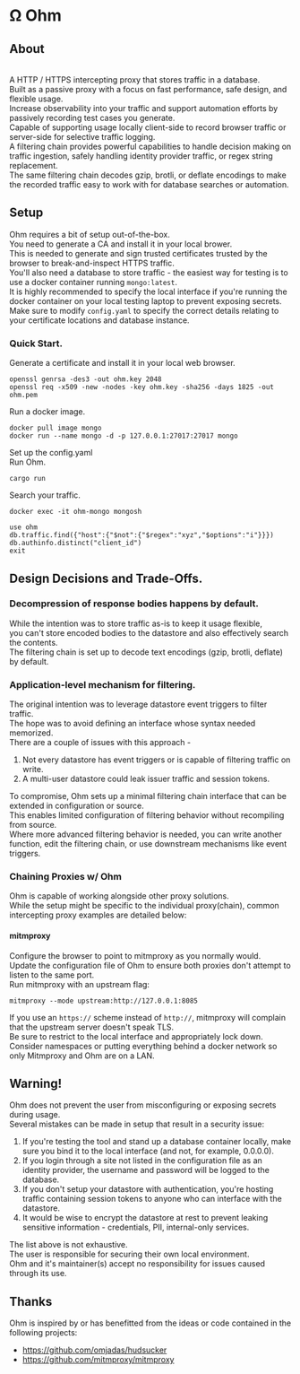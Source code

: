 # Ω Ohm
## About
\
A HTTP / HTTPS intercepting proxy that stores traffic in a database.\
Built as a passive proxy with a focus on fast performance, safe design, and flexible usage.\
Increase observability into your traffic and support automation efforts by passively recording test cases you generate.\
Capable of supporting usage locally client-side to record browser traffic or server-side for selective traffic logging.\
A filtering chain provides powerful capabilities to handle decision making on traffic ingestion, safely handling identity provider traffic, or regex string replacement.\
The same filtering chain decodes gzip, brotli, or deflate encodings to make the recorded traffic easy to work with for database searches or automation.

## Setup

Ohm requires a bit of setup out-of-the-box.\
        You need to generate a CA and install it in your local brower.\
        This is needed to generate and sign trusted certificates trusted by the browser to break-and-inspect HTTPS traffic.\
        You'll also need a database to store traffic - the easiest way for testing is to use a docker container running `mongo:latest`.\
        It is highly recommended to specify the local interface if you're running the docker container on your local testing laptop to prevent exposing secrets.\
        Make sure to modify `config.yaml` to specify the correct details relating to your certificate locations and database instance.

### Quick Start.

Generate a certificate and install it in your local web browser.

```
openssl genrsa -des3 -out ohm.key 2048
openssl req -x509 -new -nodes -key ohm.key -sha256 -days 1825 -out ohm.pem

```

Run a docker image.

```
docker pull image mongo
docker run --name mongo -d -p 127.0.0.1:27017:27017 mongo
```

Set up the config.yaml \
Run Ohm.

```
cargo run
```

Search your traffic.

```
docker exec -it ohm-mongo mongosh

use ohm
db.traffic.find({"host":{"$not":{"$regex":"xyz","$options":"i"}}})
db.authinfo.distinct("client_id")
exit
```
## Design Decisions and Trade-Offs.

### Decompression of response bodies happens by default.
While the intention was to store traffic as-is to keep it usage flexible,\
you can't store encoded bodies to the datastore and also effectively search the contents.\
The filtering chain is set up to decode text encodings (gzip, brotli, deflate) by default.

### Application-level mechanism for filtering.
The original intention was to leverage datastore event triggers to filter traffic.\
The hope was to avoid defining an interface whose syntax needed memorized.\
There are a couple of issues with this approach -
1. Not every datastore has event triggers or is capable of filtering traffic on write.
2. A multi-user datastore could leak issuer traffic and session tokens.

To compromise, Ohm sets up a minimal filtering chain interface that can be extended in configuration or source.\
This enables limited configuration of filtering behavior without recompiling from source.\
Where more advanced filtering behavior is needed, you can write another function, edit the filtering chain, or use downstream mechanisms like event triggers.

### Chaining Proxies w/ Ohm

Ohm is capable of working alongside other proxy solutions.\
While the setup might be specific to the individual proxy(chain), common intercepting proxy examples are detailed below:

#### mitmproxy

Configure the browser to point to mitmproxy as you normally would.\
Update the configuration file of Ohm to ensure both proxies don't attempt to listen to the same port.\
Run mitmproxy with an upstream flag:

```
mitmproxy --mode upstream:http://127.0.0.1:8085
```

If you use an `https://` scheme instead of `http://`, mitmproxy will complain that the upstream server doesn't speak TLS.\
Be sure to restrict to the local interface and appropriately lock down.\
Consider namespaces or putting everything behind a docker network so only Mitmproxy and Ohm are on a LAN.

## Warning!

Ohm does not prevent the user from misconfiguring or exposing secrets during usage.\
Several mistakes can be made in setup that result in a security issue:
        
1. If you're testing the tool and stand up a database container locally, make sure you bind it to the local interface (and not, for example, 0.0.0.0).
2. If you login through a site not listed in the configuration file as an identity provider, the username and password will be logged to the database.
3. If you don't setup your datastore with authentication, you're hosting traffic containing session tokens to anyone who can interface with the datastore.
4. It would be wise to encrypt the datastore at rest to prevent leaking sensitive information - credentials, PII, internal-only services.

The list above is not exhaustive.\
The user is responsible for securing their own local environment.\
Ohm and it's maintainer(s) accept no responsibility for issues caused through its use.


## Thanks

Ohm is inspired by or has benefitted from the ideas or code contained in the following projects:
* https://github.com/omjadas/hudsucker
* https://github.com/mitmproxy/mitmproxy
